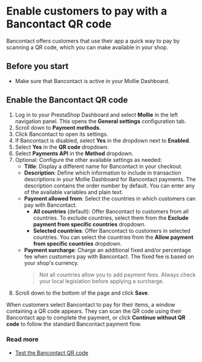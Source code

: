 # Enable customers to pay with a Bancontact QR code

Bancontact offers customers that use their app a quick way to pay by
scanning a QR code, which you can make available in your shop.

## Before you start

  - Make sure that Bancontact is active in your Mollie Dashboard.

## Enable the Bancontact QR code

1. Log in to your PrestaShop Dashboard and select **Mollie** in the left
navigation panel. This opens the **General settings** configuration tab.
2. Scroll down to **Payment methods**.
3. Click Bancontact to open its settings.
4. If Bancontact is disabled, select **Yes** in the dropdown next to **Enabled**.
5. Select **Yes** in the **QR code** dropdown.
6. Select **Payments API** in the **Method** dropdown.
7. Optional: Configure the other available settings as needed:
    - **Title**: Display a different name for Bancontact in your checkout.
    - **Description**: Define which information to include in transaction
    descriptions in your Mollie Dashboard for Bancontact payments. The
    description contains the order number by default. You can enter any
    of the available variables and plain text.
    - **Payment allowed from**: Select the countries in which customers can
    pay with Bancontact.
      - **All countries** (default): Offer Bancontact to customers from all
        countries. To exclude countries, select them from the **Exclude
        payment from specific countries** dropdown.
      - **Selected countries**: Offer Bancontact to customers in selected
        countries. You can select the countries from the **Allow payment
        from specific countries** dropdown.
    - **Payment surcharge**: Charge an additional fixed and/or percentage fee
    when customers pay with Bancontact. The fixed fee is based on your
    shop's currency.
      > Not all countries allow you to add payment fees. Always check your
    local legislation before applying a surcharge.
8. Scroll down to the bottom of the page and click **Save**.

When customers select Bancontact to pay for their items, a window
containing a QR code appears. They can scan the QR code using their
Bancontact app to complete the payment, or click **Continue without QR
code** to follow the standard Bancontact payment flow.

### Read more

  - [Test the Bancontact QR code](test-bancontact-QR-code)
